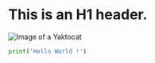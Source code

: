 # This is an H1 header.
![Image of a Yaktocat](https://octodex.github.com/images/yaktocat.png)
```Python
print('Hello World !')
```
